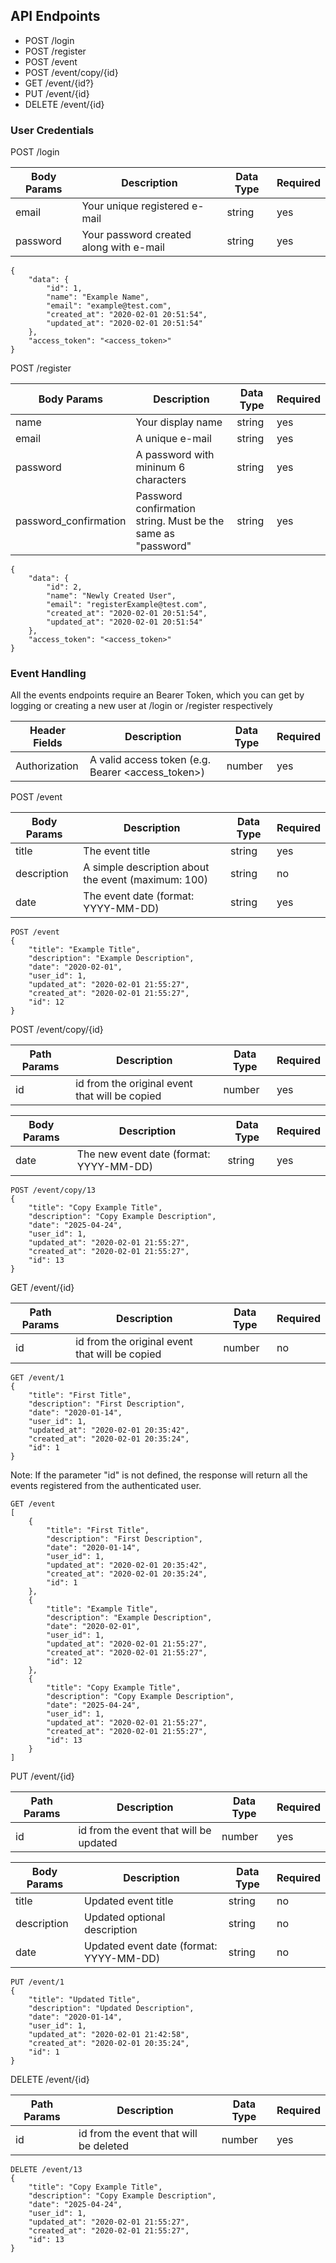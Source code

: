 ## API Endpoints

- POST /login
- POST /register
- POST /event
- POST /event/copy/{id}
- GET /event/{id?}
- PUT /event/{id}
- DELETE /event/{id}

### User Credentials

POST /login

| Body Params | Description                             | Data Type | Required    |
|-------------|-----------------------------------------|-----------|-------------|
| email       | Your unique registered e-mail           | string    | yes         |
| password    | Your password created along with e-mail | string    | yes         |

~~~~
{
    "data": {
        "id": 1,
        "name": "Example Name",
        "email": "example@test.com",
        "created_at": "2020-02-01 20:51:54",
        "updated_at": "2020-02-01 20:51:54"
    },
    "access_token": "<access_token>"
}
~~~~

POST /register

| Body Params           | Description                                                  | Data Type | Required |
|-----------------------|--------------------------------------------------------------|-----------|----------|
| name                  | Your display name                                            | string    | yes      |
| email                 | A unique e-mail                                              | string    | yes      |
| password              | A password with mininum 6 characters                         | string    | yes      |
| password_confirmation | Password confirmation string. Must be the same as "password" | string    | yes      |

~~~~
{
    "data": {
        "id": 2,
        "name": "Newly Created User",
        "email": "registerExample@test.com",
        "created_at": "2020-02-01 20:51:54",
        "updated_at": "2020-02-01 20:51:54"
    },
    "access_token": "<access_token>"
}
~~~~

### Event Handling

All the events endpoints require an Bearer Token, which you can get by logging or creating a new user at /login or /register respectively

| Header Fields | Description                                       | Data Type | Required |
|---------------|---------------------------------------------------|-----------|----------|
| Authorization | A valid access token (e.g. Bearer <access_token>) | number    | yes      |

POST /event

| Body Params | Description                                         | Data Type | Required |
|-------------|-----------------------------------------------------|-----------|----------|
| title       | The event title                                     | string    | yes      |
| description | A simple description about the event (maximum: 100) | string    | no       |
| date        | The event date (format: YYYY-MM-DD)                 | string    | yes      |

~~~~
POST /event
{
    "title": "Example Title",
    "description": "Example Description",
    "date": "2020-02-01",
    "user_id": 1,
    "updated_at": "2020-02-01 21:55:27",
    "created_at": "2020-02-01 21:55:27",
    "id": 12
}
~~~~

POST /event/copy/{id}

| Path Params | Description                                         | Data Type | Required |
|-------------|-----------------------------------------------------|-----------|----------|
| id          | id from the original event that will be copied      | number    | yes      |

| Body Params | Description                                         | Data Type | Required |
|-------------|-----------------------------------------------------|-----------|----------|
| date        | The new event date (format: YYYY-MM-DD)             | string    | yes      |

~~~~
POST /event/copy/13
{
    "title": "Copy Example Title",
    "description": "Copy Example Description",
    "date": "2025-04-24",
    "user_id": 1,
    "updated_at": "2020-02-01 21:55:27",
    "created_at": "2020-02-01 21:55:27",
    "id": 13
}
~~~~

GET /event/{id}

| Path Params | Description                                         | Data Type | Required |
|-------------|-----------------------------------------------------|-----------|----------|
| id          | id from the original event that will be copied      | number    | no       |

~~~~
GET /event/1
{
    "title": "First Title",
    "description": "First Description",
    "date": "2020-01-14",
    "user_id": 1,
    "updated_at": "2020-02-01 20:35:42",
    "created_at": "2020-02-01 20:35:24",
    "id": 1
}
~~~~

Note: If the parameter "id" is not defined, the response will return all the events registered from the authenticated user.
~~~~
GET /event
[
    {
        "title": "First Title",
        "description": "First Description",
        "date": "2020-01-14",
        "user_id": 1,
        "updated_at": "2020-02-01 20:35:42",
        "created_at": "2020-02-01 20:35:24",
        "id": 1
    },
    {
        "title": "Example Title",
        "description": "Example Description",
        "date": "2020-02-01",
        "user_id": 1,
        "updated_at": "2020-02-01 21:55:27",
        "created_at": "2020-02-01 21:55:27",
        "id": 12
    },
    {
        "title": "Copy Example Title",
        "description": "Copy Example Description",
        "date": "2025-04-24",
        "user_id": 1,
        "updated_at": "2020-02-01 21:55:27",
        "created_at": "2020-02-01 21:55:27",
        "id": 13
    }
]
~~~~

PUT /event/{id}

| Path Params | Description                                         | Data Type | Required |
|-------------|-----------------------------------------------------|-----------|----------|
| id          | id from the event that will be updated              | number    | yes      |
  
| Body Params | Description                                         | Data Type | Required |
|-------------|-----------------------------------------------------|-----------|----------|
| title       | Updated event title                                 | string    | no       |
| description | Updated optional description                        | string    | no       |
| date        | Updated event date (format: YYYY-MM-DD)             | string    | no       |
  
~~~~
PUT /event/1
{
    "title": "Updated Title",
    "description": "Updated Description",
    "date": "2020-01-14",
    "user_id": 1,
    "updated_at": "2020-02-01 21:42:58",
    "created_at": "2020-02-01 20:35:24",
    "id": 1
}
~~~~
DELETE /event/{id}
  
| Path Params | Description                                         | Data Type | Required |
|-------------|-----------------------------------------------------|-----------|----------|
| id          | id from the event that will be deleted              | number    | yes      |

~~~~
DELETE /event/13
{
    "title": "Copy Example Title",
    "description": "Copy Example Description",
    "date": "2025-04-24",
    "user_id": 1,
    "updated_at": "2020-02-01 21:55:27",
    "created_at": "2020-02-01 21:55:27",
    "id": 13
}
~~~~